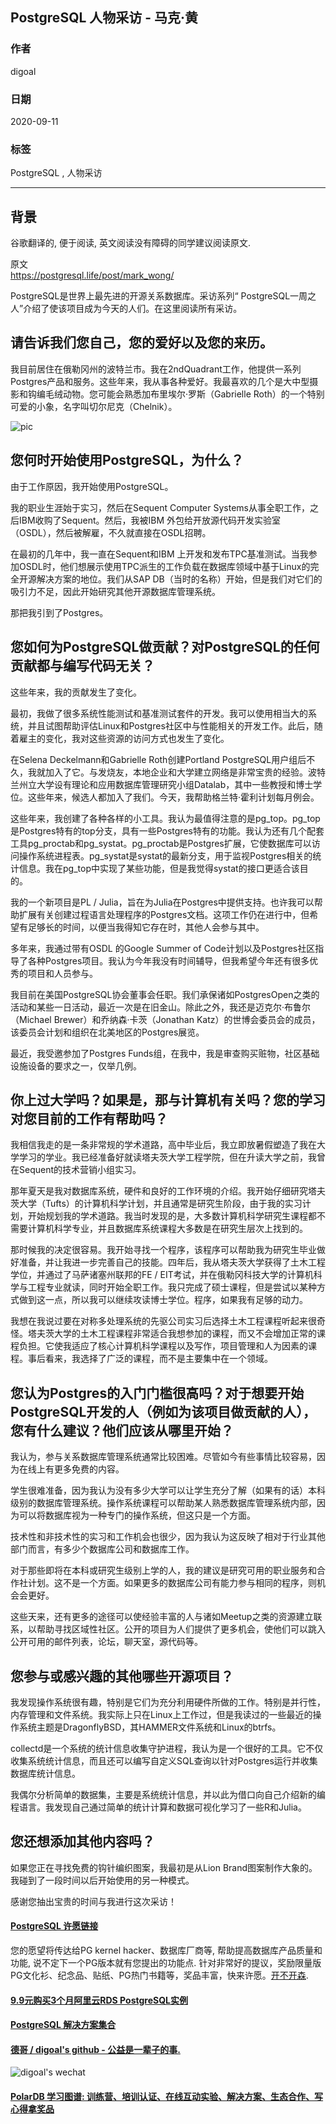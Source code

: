 ## PostgreSQL 人物采访 - 马克·黄
                                                                                                
### 作者                                                                                                
digoal                                                                                                
                                                                                                
### 日期                                                                                                
2020-09-11                                                                                                
                                                                                                
### 标签                                                                                                
PostgreSQL , 人物采访                                                                                      
                                                                                                
----                                                                                                
                                                                                                
## 背景                                                  
谷歌翻译的, 便于阅读, 英文阅读没有障碍的同学建议阅读原文.                                                    
                                                 
原文                                                                                             
https://postgresql.life/post/mark_wong/                        
                                                                                    
PostgreSQL是世界上最先进的开源关系数据库。采访系列“ PostgreSQL一周之人”介绍了使该项目成为今天的人们。在这里阅读所有采访。                                                                                    
                                                                        
## 请告诉我们您自己，您的爱好以及您的来历。    
我目前居住在俄勒冈州的波特兰市。我在2ndQuadrant工作，他提供一系列Postgres产品和服务。这些年来，我从事各种爱好。我最喜欢的几个是大中型摄影和钩编毛绒动物。您可能会熟悉加布里埃尔·罗斯（Gabrielle Roth）的一个特别可爱的小象，名字叫切尔尼克（Chelnik）。       
                                                                
![pic](https://postgresql.life/images/posts/mark_wong_600.jpg)                                                                        
                                                          
## 您何时开始使用PostgreSQL，为什么？    
由于工作原因，我开始使用PostgreSQL。    
    
我的职业生涯始于实习，然后在Sequent Computer Systems从事全职工作，之后IBM收购了Sequent。然后，我被IBM 外包给开放源代码开发实验室（OSDL），然后被解雇，不久就直接在OSDL招聘。    
    
在最初的几年中，我一直在Sequent和IBM 上开发和发布TPC基准测试。当我参加OSDL时，他们想展示使用TPC派生的工作负载在数据库领域中基于Linux的完全开源解决方案的地位。我们从SAP DB（当时的名称）开始，但是我们对它们的吸引力不足，因此开始研究其他开源数据库管理系统。    
    
那把我引到了Postgres。    
    
## 您如何为PostgreSQL做贡献？对PostgreSQL的任何贡献都与编写代码无关？    
这些年来，我的贡献发生了变化。    
    
最初，我做了很多系统性能测试和基准测试套件的开发。我可以使用相当大的系统，并且试图帮助评估Linux和Postgres社区中与性能相关的开发工作。此后，随着雇主的变化，我对这些资源的访问方式也发生了变化。    
    
在Selena Deckelmann和Gabrielle Roth创建Portland PostgreSQL用户组后不久，我就加入了它。与发烧友，本地企业和大学建立网络是非常宝贵的经验。波特兰州立大学设有理论和应用数据库管理研究小组Datalab，其中一些教授和博士学位。这些年来，候选人都加入了我们。今天，我帮助格兰特·霍利计划每月例会。    
    
这些年来，我创建了各种各样的小工具。我认为最值得注意的是pg_top。pg_top是Postgres特有的top分支，具有一些Postgres特有的功能。我认为还有几个配套工具pg_proctab和pg_systat。pg_proctab是Postgres扩展，它使数据库可以访问操作系统进程表。pg_systat是systat的最新分支，用于监视Postgres相关的统计信息。我在pg_top中实现了某些功能，但是我觉得systat的接口更适合该目的。    
    
我的一个新项目是PL / Julia，旨在为Julia在Postgres中提供支持。也许我可以帮助扩展有关创建过程语言处理程序的Postgres文档。这项工作仍在进行中，但希望有足够长的时间，以便当我得知它存在时，其他人会参与其中。    
    
多年来，我通过带有OSDL 的Google Summer of Code计划以及Postgres社区指导了各种Postgres项目。我认为今年我没有时间辅导，但我希望今年还有很多优秀的项目和人员参与。    
    
我目前在美国PostgreSQL协会董事会任职。我们承保诸如PostgresOpen之类的活动和某些一日活动，最近一次是在旧金山。除此之外，我还是迈克尔·布鲁尔（Michael Brewer）和乔纳森·卡茨（Jonathan Katz）的世博会委员会的成员，该委员会计划和组织在北美地区的Postgres展览。    
    
最近，我受邀参加了Postgres Funds组，在我中，我是审查购买赃物，社区基础设施设备的要求之一，仅举几例。    
    
## 你上过大学吗？如果是，那与计算机有关吗？您的学习对您目前的工作有帮助吗？    
我相信我走的是一条非常规的学术道路，高中毕业后，我立即放暑假塑造了我在大学学习的学业。我已经准备好就读塔夫茨大学工程学院，但在升读大学之前，我曾在Sequent的技术营销小组实习。    
    
那年夏天是我对数据库系统，硬件和良好的工作环境的介绍。我开始仔细研究塔夫茨大学（Tufts）的计算机科学计划，并且通常是研究生阶段，由于我的实习计划，开始规划我的学术道路。我当时发现的是，大多数计算机科学研究生课程都不需要计算机科学专业，并且数据库系统课程大多数是在研究生层次上找到的。    
    
那时候我的决定很容易。我开始寻找一个程序，该程序可以帮助我为研究生毕业做好准备，并让我进一步完善自己的技能。四年后，我从塔夫茨大学获得了土木工程学位，并通过了马萨诸塞州联邦的FE / EIT考试，并在俄勒冈科技大学的计算机科学与工程专业就读，同时开始全职工作。我只完成了硕士课程，但是尝试以某种方式做到这一点，所以我可以继续攻读博士学位。程序，如果我有足够的动力。    
    
我想在我说过要在对称多处理系统的先驱公司实习后选择土木工程课程听起来很奇怪。塔夫茨大学的土木工程课程非常适合我想参加的课程，而又不会增加正常的课程负担。它使我适应了核心计算机科学课程以及写作，项目管理和人为因素的课程。事后看来，我选择了广泛的课程，而不是主要集中在一个领域。    
    
## 您认为Postgres的入门门槛很高吗？对于想要开始PostgreSQL开发的人（例如为该项目做贡献的人），您有什么建议？他们应该从哪里开始？    
我认为，参与关系数据库管理系统通常比较困难。尽管如今有些事情比较容易，因为在线上有更多免费的内容。    
    
学生很难准备，因为我认为没有多少大学可以让学生充分了解（如果有的话）本科级别的数据库管理系统。操作系统课程可以帮助某人熟悉数据库管理系统内部，因为可以将数据库视为一种专门的操作系统，但这只是一个方面。    
    
技术性和非技术性的实习和工作机会也很少，因为我认为这反映了相对于行业其他部门而言，有多少个数据库公司和数据库工作。    
    
对于那些即将在本科或研究生级别上学的人，我的建议是研究可用的职业服务和合作社计划。这不是一个方面。如果更多的数据库公司有能力参与相同的程序，则机会会更好。    
    
这些天来，还有更多的途径可以使经验丰富的人与诸如Meetup之类的资源建立联系，以帮助寻找区域性社区。公开的项目为人们提供了更多机会，使他们可以跳入公开可用的邮件列表，论坛，聊天室，源代码等。    
    
## 您参与或感兴趣的其他哪些开源项目？    
我发现操作系统很有趣，特别是它们为充分利用硬件所做的工作。特别是并行性，内存管理和文件系统。我实际上只在Linux上工作过，但是我读过的一些最近的操作系统主题是DragonflyBSD，其HAMMER文件系统和Linux的btrfs。    
    
collectd是一个系统的统计信息收集守护进程，我认为是一个很好的工具。它不仅收集系统统计信息，而且还可以编写自定义SQL查询以针对Postgres运行并收集数据库统计信息。    
    
我偶尔分析简单的数据集，主要是系统统计信息，并以此为借口向自己介绍新的编程语言。我发现自己通过简单的统计计算和数据可视化学习了一些R和Julia。    
    
## 您还想添加其他内容吗？    
如果您正在寻找免费的钩针编织图案，我最初是从Lion Brand图案制作大象的。我碰到了一段时间以后开始使用的另一种模式。    
    
感谢您抽出宝贵的时间与我进行这次采访！    
  
#### [PostgreSQL 许愿链接](https://github.com/digoal/blog/issues/76 "269ac3d1c492e938c0191101c7238216")
您的愿望将传达给PG kernel hacker、数据库厂商等, 帮助提高数据库产品质量和功能, 说不定下一个PG版本就有您提出的功能点. 针对非常好的提议，奖励限量版PG文化衫、纪念品、贴纸、PG热门书籍等，奖品丰富，快来许愿。[开不开森](https://github.com/digoal/blog/issues/76 "269ac3d1c492e938c0191101c7238216").  
  
  
#### [9.9元购买3个月阿里云RDS PostgreSQL实例](https://www.aliyun.com/database/postgresqlactivity "57258f76c37864c6e6d23383d05714ea")
  
  
#### [PostgreSQL 解决方案集合](https://yq.aliyun.com/topic/118 "40cff096e9ed7122c512b35d8561d9c8")
  
  
#### [德哥 / digoal's github - 公益是一辈子的事.](https://github.com/digoal/blog/blob/master/README.md "22709685feb7cab07d30f30387f0a9ae")
  
  
![digoal's wechat](../pic/digoal_weixin.jpg "f7ad92eeba24523fd47a6e1a0e691b59")
  
  
#### [PolarDB 学习图谱: 训练营、培训认证、在线互动实验、解决方案、生态合作、写心得拿奖品](https://www.aliyun.com/database/openpolardb/activity "8642f60e04ed0c814bf9cb9677976bd4")
  
